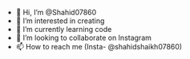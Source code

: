 - 👋 Hi, I’m @Shahid07860
- 👀 I’m interested in creating
- 🌱 I’m currently learning code
- 💞️ I’m looking to collaborate on Instagram
- 📫 How to reach me (Insta- @shahidshaikh07860)

<!---
Shahid07860/Shahid07860 is a ✨ special ✨ repository because its `README.md` (this file) appears on your GitHub profile.
You can click the Preview link to take a look at your changes.
--->
